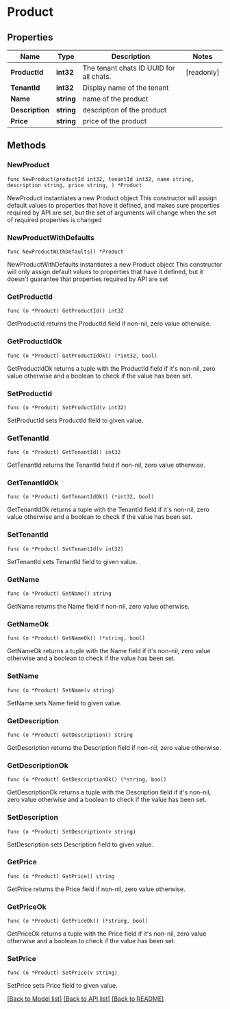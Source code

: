 # Product

## Properties

Name | Type | Description | Notes
------------ | ------------- | ------------- | -------------
**ProductId** | **int32** | The tenant chats ID UUID for all chats. | [readonly] 
**TenantId** | **int32** | Display name of the tenant | 
**Name** | **string** | name of the product | 
**Description** | **string** | description of the product | 
**Price** | **string** | price of the product | 

## Methods

### NewProduct

`func NewProduct(productId int32, tenantId int32, name string, description string, price string, ) *Product`

NewProduct instantiates a new Product object
This constructor will assign default values to properties that have it defined,
and makes sure properties required by API are set, but the set of arguments
will change when the set of required properties is changed

### NewProductWithDefaults

`func NewProductWithDefaults() *Product`

NewProductWithDefaults instantiates a new Product object
This constructor will only assign default values to properties that have it defined,
but it doesn't guarantee that properties required by API are set

### GetProductId

`func (o *Product) GetProductId() int32`

GetProductId returns the ProductId field if non-nil, zero value otherwise.

### GetProductIdOk

`func (o *Product) GetProductIdOk() (*int32, bool)`

GetProductIdOk returns a tuple with the ProductId field if it's non-nil, zero value otherwise
and a boolean to check if the value has been set.

### SetProductId

`func (o *Product) SetProductId(v int32)`

SetProductId sets ProductId field to given value.


### GetTenantId

`func (o *Product) GetTenantId() int32`

GetTenantId returns the TenantId field if non-nil, zero value otherwise.

### GetTenantIdOk

`func (o *Product) GetTenantIdOk() (*int32, bool)`

GetTenantIdOk returns a tuple with the TenantId field if it's non-nil, zero value otherwise
and a boolean to check if the value has been set.

### SetTenantId

`func (o *Product) SetTenantId(v int32)`

SetTenantId sets TenantId field to given value.


### GetName

`func (o *Product) GetName() string`

GetName returns the Name field if non-nil, zero value otherwise.

### GetNameOk

`func (o *Product) GetNameOk() (*string, bool)`

GetNameOk returns a tuple with the Name field if it's non-nil, zero value otherwise
and a boolean to check if the value has been set.

### SetName

`func (o *Product) SetName(v string)`

SetName sets Name field to given value.


### GetDescription

`func (o *Product) GetDescription() string`

GetDescription returns the Description field if non-nil, zero value otherwise.

### GetDescriptionOk

`func (o *Product) GetDescriptionOk() (*string, bool)`

GetDescriptionOk returns a tuple with the Description field if it's non-nil, zero value otherwise
and a boolean to check if the value has been set.

### SetDescription

`func (o *Product) SetDescription(v string)`

SetDescription sets Description field to given value.


### GetPrice

`func (o *Product) GetPrice() string`

GetPrice returns the Price field if non-nil, zero value otherwise.

### GetPriceOk

`func (o *Product) GetPriceOk() (*string, bool)`

GetPriceOk returns a tuple with the Price field if it's non-nil, zero value otherwise
and a boolean to check if the value has been set.

### SetPrice

`func (o *Product) SetPrice(v string)`

SetPrice sets Price field to given value.



[[Back to Model list]](../README.md#documentation-for-models) [[Back to API list]](../README.md#documentation-for-api-endpoints) [[Back to README]](../README.md)


